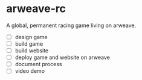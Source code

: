 # arweave-rc

A global, permanent racing game living on arweave.

- [ ] design game
- [ ] build game
- [ ] build website
- [ ] deploy game and website on arweave
- [ ] document process
- [ ] video demo
